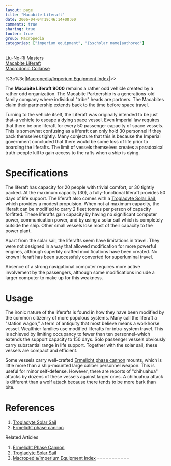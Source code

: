 ```yaml
---
layout: page
title: "Macabite Liferaft"
date: 2006-04-04T19:46:14+00:00
comments: true
sharing: true
footer: true
group: Macropedia
categories: ["imperium equipment", "{$scholar name}authored"]
---
```

<div class='row'>
	<div class='col-md-4'><a href='/macropedia/liu-no-ri-masters'>Liu-No-Ri Masters</a></div>
	<div class='col-md-4'><a href='/macropedia/macabite-liferaft'>Macabite Liferaft</a></div>
	<div class='col-md-4'><a href='/macropedia/macrodonic-collapse'>Macrodonic Collapse</a></div>
</div>


%3c%3c|[Macropedia/Imperium Equipment Index](/macropedia/imperium-equipment-index)|>>


The **Macabite Liferaft 9000** remains a rather odd vehicle created by a rather odd organization. The Macabite Partnership is a generations-old family company where individual "tribe" heads are partners. The Macabites claim their partnership extends back to the time before space travel.

Turning to the vehicle itself, the Liferaft was originally intended to be just that&ndash;a vehicle to escape a dying space vessel. Even Imperial law requires that there be one liferaft for every 50 passenger capacity of space vessels. This is somewhat confusing as a liferaft can only hold 30 personnel if they pack themselves tightly. Many conjecture that this is because the Imperial government concluded that there would be some loss of life prior to boarding the liferafts. The limit of vessels themselves creates a paradoxical truth&ndash;people kill to gain access to the rafts when a ship is dying.

Specifications
=========

The liferaft has capacity for 20 people with trivial comfort, or 30 tightly packed. At the maximum capacity (30), a fully-functional liferaft provides 50 days of life support. The liferaft also comes with a [Trogladyte Solar Sail](/macropedia/trogladyte-solar-sail), which provides a modest propulsion. When not at maximum capacity, the liferaft can be modified to carry 2 fleet tonnes per person of capacity forfitted. These liferafts gain capacity by having no significant computer power, communication power, and by using a solar sail which is completely outside the ship. Other small vessels lose most of their capacity to the power plant.

Apart from the solar sail, the liferafts seem have limitations in travel. They were not designed in a way that allowed modification for more powerful engines, although superbly crafted modifications have been created. No known liferaft has been successfuly converted for superluminal travel.

Absence of a strong navigational computer requires more active involvement by the passengers, although some modifications include a larger computer to make up for this weakness.

Usage
=====

The ironic nature of the liferafts is found in how they have been modified by the common citizenry of more populous systems. Many call the liferaft a "station wagon," a term of antiquity that most believe means a workhorse vessel. Wealthier families use modified liferafts for intra-system travel. This is achieved by limiting occupancy to fewer than ten personnel&ndash;which extends the support capacity to 150 days. Solo passenger vessels obviously carry substantial range in life support. Together with the solar sail, these vessels are compact and efficient.

Some vessels carry well-crafted [Ermelicht phase cannon](/macropedia/ermelicht-phase-cannon) mounts, which is little more than a ship-mounted large caliber personnel weapon. This is useful for minor self-defense. However, there are reports of "chihuahua" attacks by dozens of these vessels against larger ones. A chihuahua attack is different than a wolf attack because there tends to be more bark than bite.

References
========

1. [Trogladyte Solar Sail](/macropedia/trogladyte-solar-sail)
1. [Ermelicht phase cannon](/macropedia/ermelicht-phase-cannon)

Related Articles

1. [Ermelicht Phase Cannon](/macropedia/ermelicht-phase-cannon)
2. [Trogladyte Solar Sail](/macropedia/trogladyte-solar-sail)
3. [Macropedia/Imperium Equipment Index](/macropedia/imperium-equipment-index)
===========



 